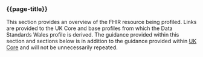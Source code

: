 ### {{page-title}}
This section provides an overview of the FHIR resource being profiled. Links are provided to the UK Core and base profiles from which the Data Standards Wales profile is derived. The guidance provided within this section and sections below is in addition to the guidance provided within [UK Core](https://simplifier.net/guide/UK-Core-Implementation-Guide/Home?version=current) and will not be unnecessarily repeated. 